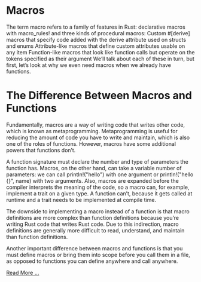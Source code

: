 # Macros

The term macro refers to a family of features in Rust: declarative macros with macro_rules! and three kinds of procedural macros:
Custom #[derive] macros that specify code added with the derive attribute used on structs and enums
Attribute-like macros that define custom attributes usable on any item
Function-like macros that look like function calls but operate on the tokens specified as their argument
We’ll talk about each of these in turn, but first, let’s look at why we even need macros when we already have functions.

# The Difference Between Macros and Functions

Fundamentally, macros are a way of writing code that writes other code, which is known as metaprogramming. Metaprogramming is useful for reducing the amount of code you have to write and maintain, which is also one of the roles of functions. However, macros have some additional powers that functions don’t.

A function signature must declare the number and type of parameters the function has. Macros, on the other hand, can take a variable number of parameters: we can call println!("hello") with one argument or println!("hello {}", name) with two arguments. Also, macros are expanded before the compiler interprets the meaning of the code, so a macro can, for example, implement a trait on a given type. A function can’t, because it gets called at runtime and a trait needs to be implemented at compile time.

The downside to implementing a macro instead of a function is that macro definitions are more complex than function definitions because you’re writing Rust code that writes Rust code. Due to this indirection, macro definitions are generally more difficult to read, understand, and maintain than function definitions.

Another important difference between macros and functions is that you must define macros or bring them into scope before you call them in a file, as opposed to functions you can define anywhere and call anywhere.

[Read More ...](https://doc.rust-lang.org/book/ch19-06-macros.html)